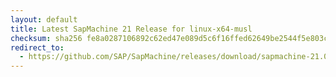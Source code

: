 ```yaml
---
layout: default
title: Latest SapMachine 21 Release for linux-x64-musl
checksum: sha256 fe8a0287106892c62ed47e089d5c6f16ffed62649be2544f5e803c97c28a0ce6
redirect_to:
  - https://github.com/SAP/SapMachine/releases/download/sapmachine-21.0.5/sapmachine-jdk-21.0.5_linux-x64-musl_bin.tar.gz
---
```

